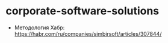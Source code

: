 # corporate-software-solutions

- Методология Хабр: https://habr.com/ru/companies/simbirsoft/articles/307844/
